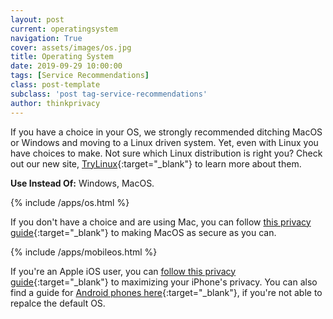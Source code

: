 ```yaml
---
layout: post
current: operatingsystem
navigation: True
cover: assets/images/os.jpg
title: Operating System
date: 2019-09-29 10:00:00
tags: [Service Recommendations]
class: post-template
subclass: 'post tag-service-recommendations'
author: thinkprivacy
---
```


If you have a choice in your OS, we strongly recommended ditching MacOS or Windows and moving to a Linux driven system. Yet, even with Linux you have choices to make. Not sure which Linux distribution is right you? Check out our new site, [TryLinux](https://www.trylinux.today){:target="_blank"} to learn more about them.

<p><strong>Use Instead Of:</strong> Windows, MacOS.</p>

{% include /apps/os.html %}

If you don't have a choice and are using Mac, you can follow [this privacy guide](https://www.startpage.com/privacy-please/privacy-guides/how-to-set-up-your-mac-for-privacy){:target="_blank"} to making MacOS as secure as you can. 

{% include /apps/mobileos.html %}

If you're an Apple iOS user, you can [follow this privacy guide](https://www.startpage.com/privacy-please/privacy-guides/how-to-set-up-your-iphone-for-privacy){:target="_blank"} to maximizing your iPhone's privacy. You can also find a guide for [Android phones here](https://www.startpage.com/privacy-please/privacy-guides/how-to-set-up-your-android-for-privacy){:target="_blank"}, if you're not able to repalce the default OS.